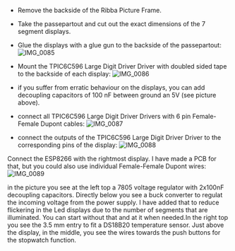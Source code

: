 - Remove the backside of the Ribba Picture Frame.
- Take the passepartout and cut out the exact dimensions of the 7 segment displays.
- Glue the displays with a glue gun to the backside of the passepartout:
![IMG_0085](https://github.com/rvangelder11/Big-Digital-clock-with-5-inch-displays/assets/90907092/b80e2824-63c6-4492-b90e-241433148755)

- Mount the TPIC6C596 Large Digit Driver Driver with doubled sided tape to the backside of each display: 
![IMG_0086](https://github.com/rvangelder11/Big-Digital-clock-with-5-inch-displays/assets/90907092/7dbeb451-653f-4299-ad17-d1d50ec8e2aa)
- if you suffer from erratic behaviour on the displays, you can add decoupling capacitors of 100 nF between ground an 5V (see picture above).
  
- connect all TPIC6C596 Large Digit Driver Drivers with 6 pin Female-Female Dupont cables:
![IMG_0087](https://github.com/rvangelder11/Big-Digital-clock-with-5-inch-displays/assets/90907092/3e5c3118-16dc-4459-b419-f9761e4b784a)

- connect the outputs of the TPIC6C596 Large Digit Driver Driver to the corresponding pins of the display:
![IMG_0088](https://github.com/rvangelder11/Big-Digital-clock-with-5-inch-displays/assets/90907092/52aa3d7c-cbd4-4f13-a60b-4ed9238325d2)

Connect the ESP8266 with the rightmost display. I have made a PCB for that, but you could also use individual Female-Female Dupont wires:
![IMG_0089](https://github.com/rvangelder11/Big-Digital-clock-with-5-inch-displays/assets/90907092/a459d1b5-8848-4b56-99bb-7780aaee2879)

in the picture you see at the left top a 7805 voltage regulator with 2x100nF decoupling capacitors. Directly below you see a buck converter to regulat the incoming voltage from the power supply. I have added that to reduce flickering in the Led displays due to the number of segments that are illuminated. You can start without that and at it when needed.In the right top you see the 3.5 mm entry to fit a DS18B20 temperature sensor.
Just above the display, in the middle, you see the wires towards the push buttons for the stopwatch function.
